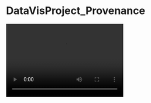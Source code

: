 # DataVisProject_Provenance

<video src="demo.mp4" width="320" height="200" controls preload></video>
